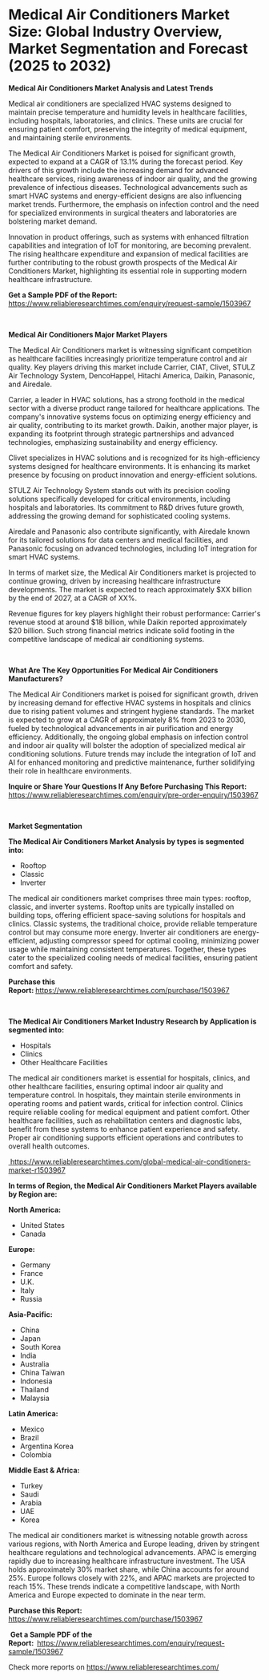<p><h1>Medical Air Conditioners Market Size: Global Industry Overview, Market Segmentation and Forecast (2025 to 2032)</h1></p><p><strong>Medical Air Conditioners Market Analysis and Latest Trends</strong></p>
<p><p>Medical air conditioners are specialized HVAC systems designed to maintain precise temperature and humidity levels in healthcare facilities, including hospitals, laboratories, and clinics. These units are crucial for ensuring patient comfort, preserving the integrity of medical equipment, and maintaining sterile environments.</p><p>The Medical Air Conditioners Market is poised for significant growth, expected to expand at a CAGR of 13.1% during the forecast period. Key drivers of this growth include the increasing demand for advanced healthcare services, rising awareness of indoor air quality, and the growing prevalence of infectious diseases. Technological advancements such as smart HVAC systems and energy-efficient designs are also influencing market trends. Furthermore, the emphasis on infection control and the need for specialized environments in surgical theaters and laboratories are bolstering market demand.</p><p>Innovation in product offerings, such as systems with enhanced filtration capabilities and integration of IoT for monitoring, are becoming prevalent. The rising healthcare expenditure and expansion of medical facilities are further contributing to the robust growth prospects of the Medical Air Conditioners Market, highlighting its essential role in supporting modern healthcare infrastructure.</p></p>
<p><strong>Get a Sample PDF of the Report:&nbsp;</strong> <a href="https://www.reliableresearchtimes.com/enquiry/request-sample/1503967?utm_campaign=3187&utm_medium=2&utm_source=Github&utm_content=ia&utm_term=23032025&utm_id=medical-air-conditioners">https://www.reliableresearchtimes.com/enquiry/request-sample/1503967</a></p>
<p>&nbsp;</p>
<p><strong>Medical Air Conditioners Major Market Players</strong></p>
<p><p>The Medical Air Conditioners market is witnessing significant competition as healthcare facilities increasingly prioritize temperature control and air quality. Key players driving this market include Carrier, CIAT, Clivet, STULZ Air Technology System, DencoHappel, Hitachi America, Daikin, Panasonic, and Airedale.</p><p>Carrier, a leader in HVAC solutions, has a strong foothold in the medical sector with a diverse product range tailored for healthcare applications. The company's innovative systems focus on optimizing energy efficiency and air quality, contributing to its market growth. Daikin, another major player, is expanding its footprint through strategic partnerships and advanced technologies, emphasizing sustainability and energy efficiency.</p><p>Clivet specializes in HVAC solutions and is recognized for its high-efficiency systems designed for healthcare environments. It is enhancing its market presence by focusing on product innovation and energy-efficient solutions.</p><p>STULZ Air Technology System stands out with its precision cooling solutions specifically developed for critical environments, including hospitals and laboratories. Its commitment to R&D drives future growth, addressing the growing demand for sophisticated cooling systems.</p><p>Airedale and Panasonic also contribute significantly, with Airedale known for its tailored solutions for data centers and medical facilities, and Panasonic focusing on advanced technologies, including IoT integration for smart HVAC systems.</p><p>In terms of market size, the Medical Air Conditioners market is projected to continue growing, driven by increasing healthcare infrastructure developments. The market is expected to reach approximately $XX billion by the end of 2027, at a CAGR of XX%.</p><p>Revenue figures for key players highlight their robust performance: Carrier's revenue stood at around $18 billion, while Daikin reported approximately $20 billion. Such strong financial metrics indicate solid footing in the competitive landscape of medical air conditioning systems.</p></p>
<p>&nbsp;</p>
<p><strong>What Are The Key Opportunities For Medical Air Conditioners Manufacturers?</strong></p>
<p><p>The Medical Air Conditioners market is poised for significant growth, driven by increasing demand for effective HVAC systems in hospitals and clinics due to rising patient volumes and stringent hygiene standards. The market is expected to grow at a CAGR of approximately 8% from 2023 to 2030, fueled by technological advancements in air purification and energy efficiency. Additionally, the ongoing global emphasis on infection control and indoor air quality will bolster the adoption of specialized medical air conditioning solutions. Future trends may include the integration of IoT and AI for enhanced monitoring and predictive maintenance, further solidifying their role in healthcare environments.</p></p>
<p><strong>Inquire or Share Your Questions If Any Before Purchasing This Report:</strong> <a href="https://www.reliableresearchtimes.com/enquiry/pre-order-enquiry/1503967?utm_campaign=3187&utm_medium=2&utm_source=Github&utm_content=ia&utm_term=23032025&utm_id=medical-air-conditioners">https://www.reliableresearchtimes.com/enquiry/pre-order-enquiry/1503967</a></p>
<p>&nbsp;</p>
<p><strong>Market Segmentation</strong></p>
<p><strong>The Medical Air Conditioners Market Analysis by types is segmented into:</strong></p>
<p><ul><li>Rooftop</li><li>Classic</li><li>Inverter</li></ul></p>
<p><p>The medical air conditioners market comprises three main types: rooftop, classic, and inverter systems. Rooftop units are typically installed on building tops, offering efficient space-saving solutions for hospitals and clinics. Classic systems, the traditional choice, provide reliable temperature control but may consume more energy. Inverter air conditioners are energy-efficient, adjusting compressor speed for optimal cooling, minimizing power usage while maintaining consistent temperatures. Together, these types cater to the specialized cooling needs of medical facilities, ensuring patient comfort and safety.</p></p>
<p><strong>Purchase this Report:&nbsp;</strong><a href="https://www.reliableresearchtimes.com/purchase/1503967?utm_campaign=3187&utm_medium=2&utm_source=Github&utm_content=ia&utm_term=23032025&utm_id=medical-air-conditioners">https://www.reliableresearchtimes.com/purchase/1503967</a></p>
<p>&nbsp;</p>
<p><strong>The Medical Air Conditioners Market Industry Research by Application is segmented into:</strong></p>
<p><ul><li>Hospitals</li><li>Clinics</li><li>Other Healthcare Facilities</li></ul></p>
<p><p>The medical air conditioners market is essential for hospitals, clinics, and other healthcare facilities, ensuring optimal indoor air quality and temperature control. In hospitals, they maintain sterile environments in operating rooms and patient wards, critical for infection control. Clinics require reliable cooling for medical equipment and patient comfort. Other healthcare facilities, such as rehabilitation centers and diagnostic labs, benefit from these systems to enhance patient experience and safety. Proper air conditioning supports efficient operations and contributes to overall health outcomes.</p></p>
<p><a href="https://www.reliableresearchtimes.com/global-medical-air-conditioners-market-r1503967?utm_campaign=3187&utm_medium=2&utm_source=Github&utm_content=ia&utm_term=23032025&utm_id=medical-air-conditioners">&nbsp;https://www.reliableresearchtimes.com/global-medical-air-conditioners-market-r1503967</a></p>
<p><strong>In terms of Region, the Medical Air Conditioners Market Players available by Region are:</strong></p>
<p>
    <p> <strong> North America: </strong>
        <ul>
            <li>United States</li>
            <li>Canada</li>
        </ul>
        </p> 
    <p> <strong> Europe: </strong>
        <ul>
            <li>Germany</li>
            <li>France</li>
            <li>U.K.</li>
            <li>Italy</li>
            <li>Russia</li>
        </ul>
        </p> 
    <p> <strong> Asia-Pacific: </strong>
        <ul>
            <li>China</li>
            <li>Japan</li>
            <li>South Korea</li>
            <li>India</li>
            <li>Australia</li>
            <li>China Taiwan</li>
            <li>Indonesia</li>
            <li>Thailand</li>
            <li>Malaysia</li>
        </ul>
        </p> 
    <p> <strong> Latin America: </strong>
        <ul>
            <li>Mexico</li>
            <li>Brazil</li>
            <li>Argentina Korea</li>
            <li>Colombia</li>
        </ul>
        </p> 
    <p> <strong> Middle East & Africa: </strong>
        <ul>
            <li>Turkey</li>
            <li>Saudi</li>
            <li>Arabia</li>
            <li>UAE</li>
            <li>Korea</li>
        </ul>
    </p>
    </p>
<p><p>The medical air conditioners market is witnessing notable growth across various regions, with North America and Europe leading, driven by stringent healthcare regulations and technological advancements. APAC is emerging rapidly due to increasing healthcare infrastructure investment. The USA holds approximately 30% market share, while China accounts for around 25%. Europe follows closely with 22%, and APAC markets are projected to reach 15%. These trends indicate a competitive landscape, with North America and Europe expected to dominate in the near term.</p></p>
<p><strong>Purchase this Report: </strong><a href="https://www.reliableresearchtimes.com/purchase/1503967?utm_campaign=3187&utm_medium=2&utm_source=Github&utm_content=ia&utm_term=23032025&utm_id=medical-air-conditioners">https://www.reliableresearchtimes.com/purchase/1503967</a></p>
<p>&nbsp;<strong>Get a Sample PDF of the Report:&nbsp;&nbsp;</strong><a href="https://www.reliableresearchtimes.com/enquiry/request-sample/1503967?utm_campaign=3187&utm_medium=2&utm_source=Github&utm_content=ia&utm_term=23032025&utm_id=medical-air-conditioners">https://www.reliableresearchtimes.com/enquiry/request-sample/1503967</a></p>
<p><strong></strong></p>
<p>Check more reports on <a href="https://www.reliableresearchtimes.com/?utm_campaign=3187&utm_medium=2&utm_source=Github&utm_content=ia&utm_term=23032025&utm_id=medical-air-conditioners">https://www.reliableresearchtimes.com/</a></p>